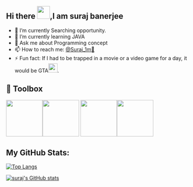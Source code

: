 ## Hi there <img src="https://raw.githubusercontent.com/MartinHeinz/MartinHeinz/master/wave.gif" width="35px">,I am suraj banerjee
- 🔭 I’m currently Searching opportunity.
- 🌱 I’m currently learning JAVA
- 💬 Ask me about Programming concept
- 📫 How to reach me: <a href="https://twitter.com/Suraj_1m"> @Suraj_1m🐤 </a>
- ⚡ Fun fact: If I had to be trapped in a movie or a video game for a day, it would be GTA<img src="https://upload.wikimedia.org/wikipedia/commons/e/e1/Grand_Theft_Auto_logo_series.svg" width="25px">.
 
 
 ## 🧧 Toolbox 
 
<img src="https://raw.githubusercontent.com/jmnote/z-icons/master/svg/c.svg" width="100px"><img src="https://raw.githubusercontent.com/jmnote/z-icons/master/svg/cpp.svg" width="100px"> <img src="https://raw.githubusercontent.com/jmnote/z-icons/master/svg/java.svg" width="100px"><img src="https://raw.githubusercontent.com/jmnote/z-icons/master/svg/git.svg" width="100px">

## My GitHub Stats:

[![Top Langs](https://github-readme-stats.vercel.app/api/top-langs/?username=surajbanerjee&show_icons=true&theme=radical)](https://github.com/surajbanerjee/github-readme-stats)

[![suraj's GitHub stats](https://github-readme-stats.vercel.app/api?username=surajbanerjee&show_icons=true&theme=radical)](https://github.com/surajbanerjee/github-readme-stats)
